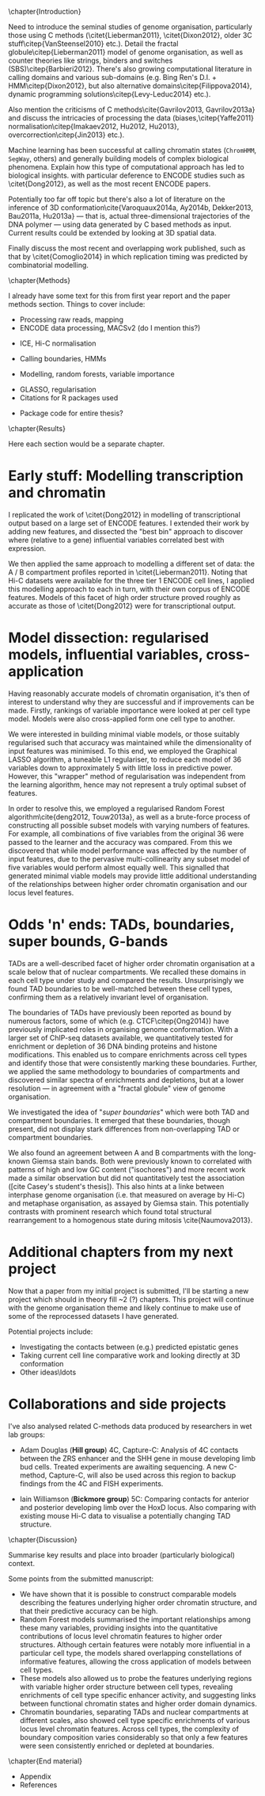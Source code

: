 <!-- Thesis plan:
Needs to be about ~10 chapters total. Write in markdown, use pandoc to output Word and LaTeX versions? -->

\chapter{Introduction}

<!--Introduction should be ~20 pages, can be largely based on existing references from reports and the paper. -->

Need to introduce the seminal studies of genome organisation, particularly those using C methods (\citet{Lieberman2011}, \citet{Dixon2012}, older 3C stuff\citep{VanSteensel2010} etc.). Detail the fractal globule\citep{Lieberman2011} model of genome organisation, as well as counter theories like strings, binders and switches (SBS)\citep{Barbieri2012}. There's also growing computational literature in calling domains and various sub-domains (e.g. Bing Ren's D.I. + HMM\citep{Dixon2012}, but also alternative domains\citep{Filippova2014}, dynamic programming solutions\citep{Levy-Leduc2014} etc.).

Also mention the criticisms of C methods\cite{Gavrilov2013, Gavrilov2013a} and discuss the intricacies of processing the data (biases,\citep{Yaffe2011} normalisation\citep{Imakaev2012, Hu2012, Hu2013}, overcorrection\citep{Jin2013} etc.).

Machine learning has been successful at calling chromatin states (`ChromHMM`, `SegWay`, others) and generally building models of complex biological phenomena. Explain how this type of computational approach has led to biological insights. with particular deference to ENCODE studies such as \citet{Dong2012}, as well as the most recent ENCODE papers.

Potentially too far off topic but there's also a lot of literature on the inference of 3D conformation\cite{Varoquaux2014a, Ay2014b, Dekker2013, Bau2011a, Hu2013a} — that is, actual three-dimensional trajectories of the DNA polymer — using data generated by C based methods as input. Current results could be extended by looking at 3D spatial data.

Finally discuss the most recent and overlapping work published, such as that by  \citet{Comoglio2014} in which replication timing was predicted by combinatorial modelling.

\chapter{Methods}

I already have some text for this from first year report and the paper methods section. Things to cover include:

* Processing raw reads, mapping
* ENCODE data processing, MACSv2 (do I mention this?)
- ICE, Hi-C normalisation
* Calling boundaries, HMMs
- Modelling, random forests, variable importance
* GLASSO, regularisation
* Citations for R packages used
- Package code for entire thesis?

\chapter{Results}

<!-- Chapters: ~20-25 pages, 10-15 figures. Some might be shorter, 10 pages and 5 figures. -->

Here each section would be a separate chapter.

# **Early stuff:** Modelling transcription and chromatin

I replicated the work of \citet{Dong2012} in modelling of transcriptional output based on a large set of ENCODE features. I extended their work by adding new features, and dissected the "best bin" approach to discover where (relative to a gene) influential variables correlated best with expression.

We then applied the same approach to modelling a different set of data: the A / B compartment profiles reported in \citet{Lieberman2011}. Noting that Hi-C datasets were available for the three tier 1 ENCODE cell lines, I applied this modelling approach to each in turn, with their own corpus of ENCODE features. Models of this facet of high order structure proved roughly as accurate as those of \citet{Dong2012} were for transcriptional output.

# **Model dissection**: regularised models, influential variables, cross-application

Having reasonably accurate models of chromatin organisation, it's then of interest to understand why they are successful and if improvements can be made. Firstly, rankings of variable importance were looked at per cell type model. Models were also cross-applied form one cell type to another.

We were interested in building minimal viable models, or those suitably regularised such that accuracy was maintained while the dimensionality of input features was minimised. To this end, we employed the Graphical LASSO algorithm, a tuneable L1 regulariser, to reduce each model of 36 variables down to approximately 5 with little loss in predictive power. However, this "wrapper" method of regularisation was independent from the learning algorithm, hence may not represent a truly optimal subset of features.

In order to resolve this, we employed a regularised Random Forest algorithm\cite{deng2012, Touw2013a}, as well as a brute-force process of constructing all possible subset models with varying numbers of features. For example, all combinations of five variables from the original 36 were passed to the learner and the accuracy was compared. From this we discovered that while model performance was affected by the number of input features, due to the pervasive multi-collinearity any subset model of five variables would perform almost equally well. This signalled that generated minimal viable models may provide little additional understanding of the relationships between higher order chromatin organisation and our locus level features.


# **Odds 'n' ends**: TADs, boundaries, super bounds, G-bands

TADs are a well-described facet of higher order chromatin organisation at a scale below that of nuclear compartments. We recalled these domains in each cell type under study and compared the results. Unsurprisingly we found TAD boundaries to be well-matched between these cell types, confirming them as a relatively invariant level of organisation.

The boundaries of TADs have previously been reported as bound by numerous factors, some of which (e.g. CTCF\citep{Ong2014}) have previously implicated roles in organising genome conformation. With a larger set of ChIP-seq datasets available, we quantitatively tested for enrichment or depletion of 36 DNA binding proteins and histone modifications. This enabled us to compare enrichments across cell types and identify those that were consistently marking these boundaries. Further, we applied the same methodology to boundaries of compartments and discovered similar spectra of enrichments and depletions, but at a lower resolution — in agreement with a "fractal globule" view of genome organisation.

We investigated the idea of "_super boundaries_" which were both TAD and compartment boundaries. It emerged that these boundaries, though present, did not display stark differences from non-overlapping TAD or compartment boundaries.

We also found an agreement between A and B compartments with the long-known Giemsa stain bands. Both were previously known to correlated with patterns of high and low GC content ("isochores") and more recent work made a similar observation but did not quantitatively test the association ([cite Casey's student's thesis]). This also hints at a linke between interphase genome organisation (i.e. that measured on average by Hi-C) and metaphase organisation, as assayed by Giemsa stain. This potentially contrasts with prominent research which found total structural rearrangement to a homogenous state during mitosis \cite{Naumova2013}.

# Additional chapters from my next project

Now that a paper from my initial project is submitted, I'll be starting a new project which should in theory fill ~2 (?) chapters. This project will continue with the genome organisation theme and likely continue to make use of some of the reprocessed datasets I have generated.

Potential projects include:

* Investigating the contacts between (e.g.) predicted epistatic genes
* Taking current cell line comparative work and looking directly at 3D conformation
* Other ideas\ldots

# Collaborations and side projects

I've also analysed related C-methods data produced by researchers in wet lab groups:

* Adam Douglas (**Hill group**) 4C, Capture-C: Analysis of 4C contacts between the ZRS enhancer and the SHH gene in mouse developing limb bud cells. Treated experiments are awaiting sequencing. A new C-method, Capture-C, will also be used across this region to backup findings from the 4C and FISH experiments.

* Iain Williamson (**Bickmore group**) 5C: Comparing contacts for anterior and posterior developing limb over the HoxD locus. Also comparing with existing mouse Hi-C data to visualise a potentially changing TAD structure.

\chapter{Discussion}

Summarise key results and place into broader (particularly biological) context.

Some points from the submitted manuscript:

* We have shown that it is possible to construct comparable models describing the features underlying higher order chromatin structure, and that their predictive accuracy can be high.
* Random Forest models summarised the important relationships among these many variables, providing insights into the quantitative contributions of locus level chromatin features to higher order structures. Although certain features were notably more influential in a particular cell type, the models shared overlapping constellations of informative features, allowing the cross application of models between cell types.
* These models also allowed us to probe the features underlying regions with variable higher order structure between cell types, revealing enrichments of cell type specific enhancer activity, and suggesting links between functional chromatin states and higher order domain dynamics.
* Chromatin boundaries, separating TADs and nuclear compartments at different scales, also showed cell type specific enrichments of various locus level chromatin features. Across cell types, the complexity of boundary composition varies considerably so that only a few features were seen consistently enriched or depleted at boundaries.

\chapter{End material}

- Appendix
- References

